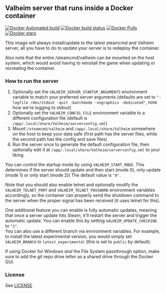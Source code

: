 ## Valheim server that runs inside a Docker container
[![Docker Automated build](https://img.shields.io/docker/automated/didstopia/valheim-server.svg)](https://hub.docker.com/r/didstopia/valheim-server/)
[![Docker build status](https://img.shields.io/docker/build/didstopia/valheim-server.svg)](https://hub.docker.com/r/didstopia/valheim-server/)
[![Docker Pulls](https://img.shields.io/docker/pulls/didstopia/valheim-server.svg)](https://hub.docker.com/r/didstopia/valheim-server/)
[![Docker stars](https://img.shields.io/docker/stars/didstopia/valheim-server.svg)](https://hub.docker.com/r/didstopia/valheim-server)

This image will always install/update to the latest steamcmd and Valheim server, all you have to do to update your server is to redeploy the container.

Also note that the entire /steamcmd/valheim can be mounted on the host system, which would avoid having to reinstall the game when updating or recreating the container.

### How to run the server
1. Optionally set the ```VALHEIM_SERVER_STARTUP_ARGUMENTS``` environment variable to match your preferred server arguments (defaults are set to ```"-logfile /dev/stdout -quit -batchmode -nographics -dedicated"```, note how we're logging to stdout)
2. Optionally set the ```VALHEIM_CONFIG_FILE``` environment variable to a different configuration file (default is ```/app/.local/share/Valheim/serverconfig.xml```)
3. Mount ```/steamcmd/valheim``` and ```/app/.local/share/Valheim``` somewhere on the host to keep your data safe (first path has the server files, while the second path has the config and save files)
4. Run the server once to generate the default configuration file, then optionally edit it at ```/app/.local/share/Valheim/serverconfig.xml``` to your liking

You can control the startup mode by using ```VALHEIM_START_MODE```. This determines if the server should update and then start (mode 0), only update (mode 1) or only start (mode 2)) The default value is ```"0"```.

Note that you should also enable telnet and optionally modify the ```VALHEIM_TELNET_PORT``` and ```VALHEIM_TELNET_PASSWORD``` environment variables accordingly, so the container can properly send the shutdown command to the server when the proper signal has been received (it uses telnet for this).

One additional feature you can enable is fully automatic updates, meaning that once a server update hits Steam, it'll restart the server and trigger the automatic update. You can enable this by setting ```VALHEIM_UPDATE_CHECKING``` to ```"1"```.  
You can also use a different branch via environment variables. For example, to install the latest experimental version, you would simply set ```VALHEIM_BRANCH``` to ```latest_experimental``` (this is set to ```public``` by default).

If using Docker for Windows *and* the File System passthrough option, make sure to add the git repo drive letter as a shared drive through the Docker GUI.

### License

See [LICENSE](LICENSE)
